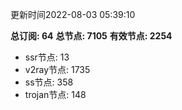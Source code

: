 更新时间2022-08-03 05:39:10

**总订阅: 64**
**总节点: 7105**
**有效节点: 2254**
- ssr节点: 13
- v2ray节点: 1735
- ss节点: 358
- trojan节点: 148
